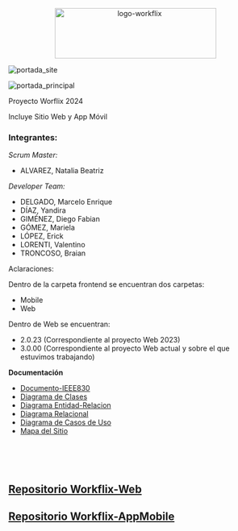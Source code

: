 
<p align="center">
 <a href="https://ibb.co/0tpbGxN"><img src="https://i.ibb.co/xHKT7Nv/logo-workflix.png" alt="logo-workflix" border="0" width="320" height="100"></a>
</p>
<div>

 ![portada_site](https://github.com/workflix/workflix-full/assets/95662710/7f403f76-eb64-4e38-a614-608a6cf09aba)

![portada_principal](https://github.com/workflix/workflix-full/assets/95662710/0dc0905c-ca02-4b66-8a39-0996dd14fc38)



Proyecto Worflix 2024

Incluye Sitio Web y App Móvil
</div>

### Integrantes:

_Scrum Master:_
* ALVAREZ, Natalia Beatriz

_Developer Team:_
* DELGADO, Marcelo Enrique
* DÍAZ, Yandira
* GIMÉNEZ, Diego Fabian
* GÓMEZ, Mariela
* LÓPEZ, Erick
* LORENTI, Valentino
* TRONCOSO, Braian

Aclaraciones: 

Dentro de la carpeta frontend se encuentran dos carpetas:
* Mobile
* Web

Dentro de Web se encuentran:
* 2.0.23 (Correspondiente al proyecto Web 2023)
* 3.0.00 (Correspondiente al proyecto Web actual y sobre el que estuvimos trabajando)

**Documentación**

* [Documento-IEEE830](https://github.com/workflix/workflix-full/wiki/Documento-IEEE830)
* [Diagrama de Clases](https://github.com/workflix/workflix-full/wiki/Diagrama-de-Clases)
* [Diagrama Entidad-Relacion](https://github.com/workflix/workflix-full/wiki/Diagrama-Entidad%E2%80%90Relacion-(ER))
* [Diagrama Relacional](https://github.com/workflix/workflix-full/wiki/Diagrama-Relacional)
* [Diagrama de Casos de Uso](https://github.com/workflix/workflix-full/wiki/Diagrama-Casos-de-Uso)
* [Mapa del Sitio](https://github.com/workflix/workflix-full/wiki/Mapa-del-Sitio)





</div><br /><br /><br />

## [Repositorio Workflix-Web](https://github.com/workflix/workflix-web)
## [Repositorio Workflix-AppMobile](https://github.com/workflix/workflix-mobile)
